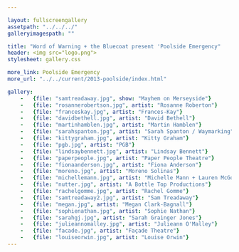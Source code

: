 ```yaml
---

layout: fullscreengallery
assetpath: "../../../"
galleryimagespath: ""

title: "Word of Warning + the Bluecoat present 'Poolside Emergency"
header: <img src="logo.png">
stylesheet: gallery.css

more_link: Poolside Emergency
more_url: "../../current/2013-poolside/index.html"

gallery:
    -   {file: "samtreadaway.jpg", show: "Mayhem on Merseyside"}
    -   {file: "rosannerobertson.jpg", artist: "Rosanne Roberton"}
    -   {file: "franceskay.jpg", artist: "Frances-Kay"}
    -   {file: "davidbethell.jpg", artist: "David Bethell"}
    -   {file: "martinhamblen.jpg", artist: "Martin Hamblen"}
    -   {file: "sarahspanton.jpg", artist: "Sarah Spanton / Waymarking"}
    -   {file: "kittygraham.jpg", artist: "Kitty Graham"}
    -   {file: "pgb.jpg", artist: "PGB"}
    -   {file: "lindsaybennett.jpg", artist: "Lindsay Bennett"}
    -   {file: "paperpeople.jpg", artist: "Paper People Theatre"}
    -   {file: "fionaanderson.jpg", artist: "Fiona Anderson"}
    -   {file: "moreno.jpg", artist: "Moreno Solinas"}
    -   {file: "michellemann.jpg", artist: "Michelle Mann + Lauren McGowan"}
    -   {file: "nutter.jpg", artist: "A Bottle Top Productions"}    
    -   {file: "rachelgomme.jpg", artist: "Rachel Gomme"}
    -   {file: "samtreadaway2.jpg", artist: "Sam Treadaway"}
    -   {file: "megan.jpg", artist: "Megan Clark-Bagnall"}
    -   {file: "sophienathan.jpg", artist: "Sophie Nathan"}
    -   {file: "sarahgj.jpg", artist: "Sarah Grainger Jones"}
    -   {file: "julieannomalley.jpg", artist: "Julieann O'Malley"}
    -   {file: "facade.jpg", artist: "Façade Theatre"}
    -   {file: "louiseorwin.jpg", artist: "Louise Orwin"}
---
```


